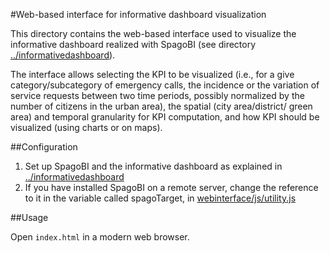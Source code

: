 #Web-based interface for informative dashboard visualization 

This directory contains the web-based interface used to visualize the informative dashboard realized with SpagoBI (see directory [../informativedashboard](/informativedashboard)). 

The interface allows selecting the KPI to be visualized (i.e., for a give category/subcategory of emergency calls, the incidence or the variation of service requests between two time periods, possibly normalized by the number of citizens in the urban area), the spatial (city area/district/ green area) and temporal granularity for KPI computation, and how KPI should be visualized (using charts or on maps).



##Configuration

1.	Set up SpagoBI and the informative dashboard as explained in [../informativedashboard](/informativedashboard)
2.	If you have installed SpagoBI on a remote server, change the reference to it in the variable called spagoTarget, in [webinterface/js/utility.js](webinterface/js/utility.js#L89)

##Usage

Open `index.html` in a modern web browser.
